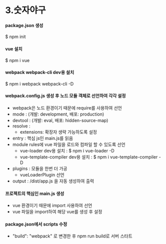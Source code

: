 # 3.숫자야구

#### package.json 생성
$ npm init  
  
#### vue 설치
$ npm i vue  
  
#### webpack webpack-cli dev용 설치
$ npm i webpack webpack-cli -D  
  
#### webpack.config.js 생성 후 노드 모듈 객체로 선언하여 각각 설정
- webpack은 노드 환경이기 때문에 require를 사용하여 선언  
- mode : (개발: development, 배포: production)  
- devtool : (개발: eval, 배포: hidden-source-map)  
- resolve :  
    - extensions: 확장자 생략 가능하도록 설정  
- entry : 핵심 js인 main.js를 읽음  
- module rules에 vue 파일을 로드와 컴파일 할 수 있도록 선언  
    - vue-loader dev용 설치 : $ npm i vue-loader -D  
    - vue-template-compiler dev용 설치 : $ npm i vue-template-compiler -D  
- plugins : 모듈을 한번 더 가공  
    - vueLoaderPlugin 선언  
- output : /dist/app.js 을 자동 생성하여 출력  
  
#### 프로젝트의 핵심인 main.js 생성
- vue 환경이기 때문에 import 사용하여 선언  
- vue 파일을 import하여 해당 vue를 생성 후 설정

#### package.json에서 scripts 수정
- "build": "webpack" 로 변경한 후 npm run build로 서버 스타트  
